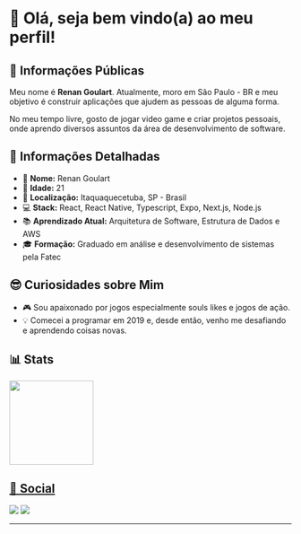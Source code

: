 # 👋 Olá, seja bem vindo(a) ao meu perfil!

## 🌟 Informações Públicas

Meu nome é **Renan Goulart**. Atualmente, moro em São Paulo - BR e meu objetivo é construir aplicações que ajudem as pessoas de alguma forma.

No meu tempo livre, gosto de jogar video game e criar projetos pessoais, onde aprendo diversos assuntos da área de desenvolvimento de software.

## 📝 Informações Detalhadas

- 👤 **Nome:** Renan Goulart
- 🎂 **Idade:** 21 
- 📍 **Localização:** Itaquaquecetuba, SP - Brasil  
- 💻 **Stack:** React, React Native, Typescript, Expo, Next.js, Node.js
- 📚 **Aprendizado Atual:** Arquitetura de Software, Estrutura de Dados e AWS 
- 🎓 **Formação:** Graduado em análise e desenvolvimento de sistemas pela Fatec

## 😎 Curiosidades sobre Mim

- 🎮 Sou apaixonado por jogos especialmente souls likes e jogos de ação.
- 💡 Comecei a programar em 2019 e, desde então, venho me desafiando e aprendendo coisas novas.   

## 📊 Stats

<div align="left">
  <a href="https://github.com/RenanGoulart">
  <img height="150em" src="https://github-readme-stats.vercel.app/api/top-langs/?username=RenanGoulart&layout=compact&langs_count=7&theme=github_dark"/>
</div>

## 🛜 Social
  
<div>
  <a href="https://github.com/RenanGoulart">
    <a href="https://www.linkedin.com/in/renan-goulart-b584b11a9/"><img src="https://img.shields.io/badge/LinkedIn-0077B5?style=for-the-badge&logo=linkedin&logoColor=white"/></a>
  <a href="mailto:renan.goulart4@gmail.com"><img src="https://img.shields.io/badge/Gmail-D14836?style=for-the-badge&logo=gmail&logoColor=white"/></a>
</div>

---


